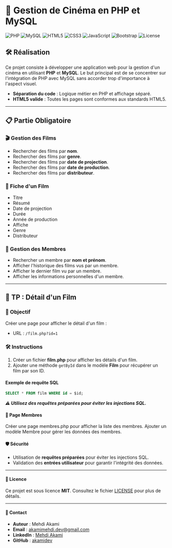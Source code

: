 # 🎥 Gestion de Cinéma en PHP et MySQL

![PHP](https://img.shields.io/badge/PHP-8.0-777BB4?logo=php&logoColor=white)
![MySQL](https://img.shields.io/badge/MySQL-8.0-4479A1?logo=mysql&logoColor=white)
![HTML5](https://img.shields.io/badge/HTML5-Valid-E34F26?logo=html5&logoColor=white)
![CSS3](https://img.shields.io/badge/CSS3-Styles-1572B6?logo=css3&logoColor=white)
![JavaScript](https://img.shields.io/badge/JavaScript-Dynamic-F7DF1E?logo=javascript&logoColor=black)
![Bootstrap](https://img.shields.io/badge/Bootstrap-5-7952B3?logo=bootstrap&logoColor=white)
![License](https://img.shields.io/badge/License-MIT-green)

## 🛠️ Réalisation

Ce projet consiste à développer une application web pour la gestion d'un cinéma en utilisant **PHP** et **MySQL**. Le but principal est de se concentrer sur l'intégration de PHP avec MySQL sans accorder trop d'importance à l'aspect visuel.

- **Séparation du code** : Logique métier en PHP et affichage séparé.
- **HTML5 valide** : Toutes les pages sont conformes aux standards HTML5.

---

## 📋 Partie Obligatoire

### 🎬 Gestion des Films
- Rechercher des films par **nom**.
- Rechercher des films par **genre**.
- Rechercher des films par **date de projection**.
- Rechercher des films par **date de production**.
- Rechercher des films par **distributeur**.

### 📄 Fiche d'un Film
- Titre
- Résumé
- Date de projection
- Durée
- Année de production
- Affiche
- Genre
- Distributeur

### 👥 Gestion des Membres
- Rechercher un membre par **nom et prénom**.
- Afficher l'historique des films vus par un membre.
- Afficher le dernier film vu par un membre.
- Afficher les informations personnelles d'un membre.

---

## 🧩 TP : Détail d'un Film

### 🚀 Objectif
Créer une page pour afficher le détail d'un film :
- URL : `/film.php?id=1`

### 🛠️ Instructions
1. Créer un fichier **film.php** pour afficher les détails d'un film.
2. Ajouter une méthode `getById` dans le modèle **Film** pour récupérer un film par son ID.

#### Exemple de requête SQL
```sql
SELECT * FROM film WHERE id = $id;
```
***⚠️ Utilisez des requêtes préparées pour éviter les injections SQL.***

#### 👥 Page Membres

Créer une page membres.php pour afficher la liste des membres.
Ajouter un modèle Membre pour gérer les données des membres.

#### 🛡️ Sécurité

- Utilisation de **requêtes préparées** pour éviter les injections SQL.
- Validation des **entrées utilisateur** pour garantir l'intégrité des données.

---

#### 📝 Licence

Ce projet est sous licence **MIT**. Consultez le fichier [LICENSE](LICENSE) pour plus de détails.

---

#### 🤝 Contact

- **Auteur** : Mehdi Akami
- **Email** : [akamimehdi.dev@gmail.com](mailto:akamimehdi.dev@gmail.com)
- **LinkedIn** : [Mehdi Akami](https://www.linkedin.com/in/mehdi-akami-1912a51a9/)
- **GitHub** : [akamidev](https://github.com/akamidev)
